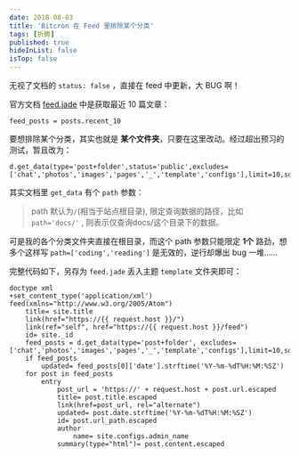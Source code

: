 ```yaml
---
date: 2018-08-03
title: 'Bitcron 在 Feed 里排除某个分类'
tags: [折腾]
published: true
hideInList: false
isTop: false
---
```


无视了文档的 `status: false` ，直接在 feed 中更新，大 BUG 啊！

官方文档 [feed.jade](https://api.bitcron.com/read/builtin-codes-files#toc_0) 中是获取最近 10 篇文章：

```jade
feed_posts = posts.recent_10
```

要想排除某个分类，其实也就是 **某个文件夹**，只要在这里改动。经过超出预习的测试，暂且改为：

<!--more-->

```jade
d.get_data(type='post+folder',status='public',excludes=['chat','photos','images','pages','_','template','configs'],limit=10,sort='desc')
```

其实文档里 `get_data` 有个 `path` 参数：

> path	默认为`/`(相当于站点根目录), 限定查询数据的路径，比如 `path='docs/'` , 则表示仅查询docs/这个目录下的数据。

可是我的各个分类文件夹直接在根目录，而这个 path 参数只能限定 **1个** 路劲，想多个这样写 `path=['coding','reading']` 是无效的，逆行却爆出 bug 一堆……

完整代码如下，另存为 `feed.jade` 丢入主题 `template` 文件夹即可：

```jade
doctype xml
+set_content_type('application/xml')
feed(xmlns="http://www.w3.org/2005/Atom")
    title= site.title
    link(href="https://{{ request.host }}/")
    link(ref="self", href="https://{{ request.host }}/feed")
    id= site._id
    feed_posts = d.get_data(type='post+folder', excludes=['chat','photos','images','pages','_','template','configs'],limit=10,sort='desc')
    if feed_posts
        updated= feed_posts[0]['date'].strftime('%Y-%m-%dT%H:%M:%SZ')
    for post in feed_posts
        entry
            post_url = 'https://' + request.host + post.url.escaped
            title= post.title.escaped
            link(href=post_url, rel="alternate")
            updated= post.date.strftime('%Y-%m-%dT%H:%M:%SZ')
            id= post.url_path.escaped
            author
                name= site.configs.admin_name
            summary(type="html")= post.content.escaped
```